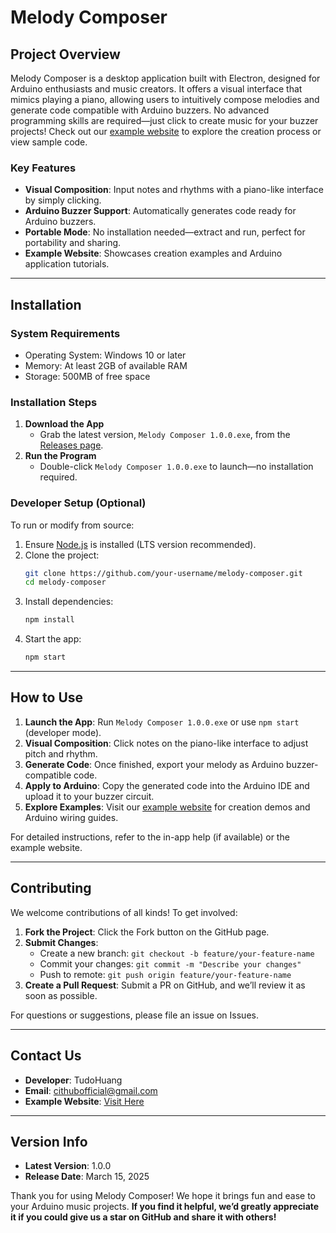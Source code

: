 # Melody Composer

## Project Overview
Melody Composer is a desktop application built with Electron, designed for Arduino enthusiasts and music creators. It offers a visual interface that mimics playing a piano, allowing users to intuitively compose melodies and generate code compatible with Arduino buzzers. No advanced programming skills are required—just click to create music for your buzzer projects! Check out our [example website](https://melody-composer.netlify.app/) to explore the creation process or view sample code.

### Key Features
- **Visual Composition**: Input notes and rhythms with a piano-like interface by simply clicking.
- **Arduino Buzzer Support**: Automatically generates code ready for Arduino buzzers.
- **Portable Mode**: No installation needed—extract and run, perfect for portability and sharing.
- **Example Website**: Showcases creation examples and Arduino application tutorials.

---

## Installation

### System Requirements
- Operating System: Windows 10 or later
- Memory: At least 2GB of available RAM
- Storage: 500MB of free space

### Installation Steps
1. **Download the App**  
   - Grab the latest version, `Melody Composer 1.0.0.exe`, from the [Releases page](link-to-be-added).
2. **Run the Program**  
   - Double-click `Melody Composer 1.0.0.exe` to launch—no installation required.

### Developer Setup (Optional)
To run or modify from source:
1. Ensure [Node.js](https://nodejs.org/) is installed (LTS version recommended).
2. Clone the project:
   ```bash
   git clone https://github.com/your-username/melody-composer.git
   cd melody-composer
   ```
3. Install dependencies:
   ```bash
   npm install
   ```
4. Start the app:
   ```bash
   npm start
   ```

---

## How to Use
1. **Launch the App**: Run `Melody Composer 1.0.0.exe` or use `npm start` (developer mode).
2. **Visual Composition**: Click notes on the piano-like interface to adjust pitch and rhythm.
3. **Generate Code**: Once finished, export your melody as Arduino buzzer-compatible code.
4. **Apply to Arduino**: Copy the generated code into the Arduino IDE and upload it to your buzzer circuit.
5. **Explore Examples**: Visit our [example website](https://melody-composer.netlify.app/) for creation demos and Arduino wiring guides.

For detailed instructions, refer to the in-app help (if available) or the example website.

---

## Contributing
We welcome contributions of all kinds! To get involved:

1. **Fork the Project**: Click the Fork button on the GitHub page.
2. **Submit Changes**:
   - Create a new branch: `git checkout -b feature/your-feature-name`
   - Commit your changes: `git commit -m "Describe your changes"`
   - Push to remote: `git push origin feature/your-feature-name`
3. **Create a Pull Request**: Submit a PR on GitHub, and we’ll review it as soon as possible.

For questions or suggestions, please file an issue on Issues.

---

## Contact Us
- **Developer**: TudoHuang
- **Email**: cithubofficial@gmail.com
- **Example Website**: [Visit Here](https://melody-composer.netlify.app/)

---

## Version Info
- **Latest Version**: 1.0.0
- **Release Date**: March 15, 2025

Thank you for using Melody Composer! We hope it brings fun and ease to your Arduino music projects. **If you find it helpful, we’d greatly appreciate it if you could give us a star on GitHub and share it with others!**
